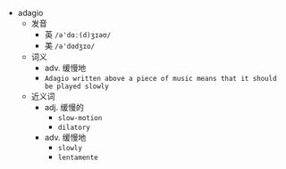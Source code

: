 - adagio
  - 发音
    - 英 `/ə'dɑː(d)ʒɪəʊ/`
    - 美 `/ə'dɑdʒɪo/`
  - 词义
    - adv. 缓慢地
    - `Adagio written above a piece of music means that it should be played slowly`
  - 近义词
    - adj. 缓慢的
      - `slow-motion`
      - `dilatory`
    - adv. 缓慢地
      - `slowly`
      - `lentamente`
